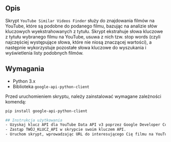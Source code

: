 ## Opis

Skrypt `YouTube Similar Videos Finder` służy do znajdowania filmów na YouTube, które są podobne do podanego filmu, bazując na analizie słów kluczowych wyekstrahowanych z tytułu. 
Skrypt ekstrahuje słowa kluczowe z tytułu wybranego filmu na YouTube, usuwa z nich tzw. stop words (czyli najczęściej występujące słowa, które nie niosą znaczącej wartości),
a następnie wykorzystuje pozostałe słowa kluczowe do wyszukania i wyświetlenia listy podobnych filmów.

## Wymagania

- Python 3.x
- Biblioteka `google-api-python-client`

Przed uruchomieniem skryptu, należy zainstalować wymagane zależności komendą:

```bash
pip install google-api-python-client

## Instrukcja użytkowania
- Uzyskaj klucz API dla YouTube Data API v3 poprzez Google Developer Console.
- Zastąp TWÓJ_KLUCZ_API w skrypcie swoim kluczem API.
- Uruchom skrypt, wprowadzając URL do interesującego Cię filmu na YouTube w miejscu TUTAJ_WPISZ_LINK_DO_FILMIKU
